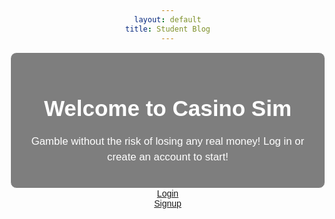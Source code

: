 ```yaml
---
layout: default
title: Student Blog
---
```


<html lang="en">
<head>
    <meta charset="UTF-8">
    <meta name="viewport" content="width=device-width, initial-scale=1.0">
    <title>Your Webpage Title</title>
    <style>
        body {
            background-image: url('images/casino.png');
            background-size: cover;
            background-position: center center;
            background-attachment: fixed;
            margin: 0;
            font-family: 'Arial', sans-serif;
            color: #ffffff; /* Text color */
            text-align: center;
            padding: 50px; /* Add padding to the content */
        }
        .textbox {
            background: rgba(0, 0, 0, 0.5);
            border: 1px solid #ffffff;
            padding: 20px;
            margin: 20px;
            border-radius: 10px;
            max-width: 600px;
            margin: auto;
        }
        h1 {
            font-size: 2.5em;
            margin-bottom: 20px;
        }
        p {
            font-size: 1.2em;
            line-height: 1.5;
        }
    </style>
</head>
<body>
    <div class="textbox">
        <h1>Welcome to Casino Sim</h1>
        <p>Gamble without the risk of losing any real money! Log in or create an account to start!</p>
    </div>
    <a href="https://jaydenchen17.github.io/casinosim/login" class="button">Login</a>
    <div>
    <a href="https://jaydenchen17.github.io/casinosim/signup" class="button">Signup</a>

